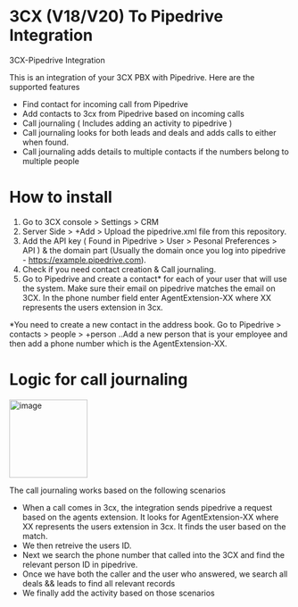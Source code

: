 # 3CX (V18/V20) To Pipedrive Integration
3CX-Pipedrive Integration

This is an integration of your 3CX PBX with Pipedrive.
Here are the supported features

- Find contact for incoming call from Pipedrive
- Add contacts to 3cx from Pipedrive based on incoming calls
- Call journaling ( Includes adding an activity to pipedrive )
- Call journaling looks for both leads and deals and adds calls to either when found.
- Call journaling adds details to multiple contacts if the numbers belong to multiple people

 # How to install
 1. Go to 3CX console > Settings > CRM
 2. Server Side > +Add > Upload the pipedrive.xml file from this repository.
 3. Add the API key ( Found in Pipedrive > User > Pesonal Preferences > API ) & the domain part (Usually the domain once you log into pipedrive - https://example.pipedrive.com).
 4. Check if you need contact creation & Call journaling.
 5. Go to Pipedrive and create a contact* for each of your user that will use the system. Make sure their email on pipedrive matches the email on 3CX. In the phone number field enter AgentExtension-XX where XX represents the users extension in 3cx.
    
*You need to create a new contact in the address book. Go to Pipedrive > contacts > people > +person ..Add a new person that is your employee and then add a phone number which is the AgentExtension-XX.

# Logic for call journaling
 <img width="140" alt="image" src="https://github.com/modestcrab/3CX-Pipedrive-Integration/assets/32093963/e82b6c86-adbb-43ac-8c90-963d62274906">

The call journaling works based on the following scenarios
- When a call comes in 3cx, the integration sends pipedrive a request based on the agents extension. It looks for AgentExtension-XX where XX represents the users extension in 3cx. It finds the user based on the match.
- We then retreive the users ID.
- Next we search the phone number that called into the 3CX and find the relevant person ID in pipedrive.
- Once we have both the caller and the user who answered, we search all deals && leads to find all relevant records
- We finally add the activity based on those scenarios
    
 
